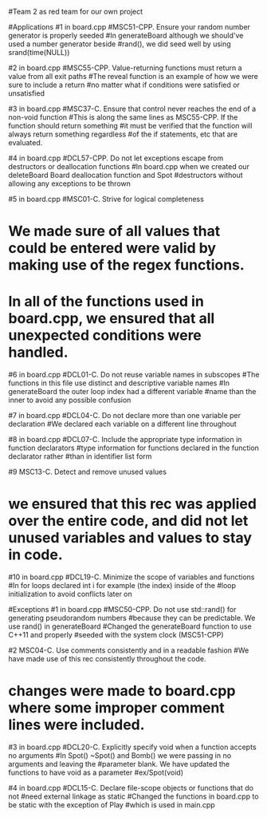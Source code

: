 #Team 2 as red team for our own project

#Applications
#1 in board.cpp
#MSC51-CPP. Ensure your random number generator is properly seeded
#In generateBoard although we should've used a number generator beside 
#rand(), we did seed well by using srand(time(NULL))

#2 in board.cpp
#MSC55-CPP. Value-returning functions must return a value from all exit paths
#The reveal function is an example of how we were sure to include a return
#no matter what if conditions were satisfied or unsatisfied

#3 in board.cpp
#MSC37-C. Ensure that control never reaches the end of a non-void function
#This is along the same lines as MSC55-CPP. If the function should return something
#it must be verified that the function will always return something regardless
#of the if statements, etc that are evaluated.

#4 in board.cpp
#DCL57-CPP. Do not let exceptions escape from destructors or deallocation functions
#In board.cpp when we created our deleteBoard Board deallocation function and Spot 
#destructors without allowing any exceptions to be thrown

#5 in board.cpp
#MSC01-C. Strive for logical completeness
# We made sure of all values that could be entered were valid by making use of the regex functions.
# In all of the functions used in board.cpp, we ensured that all unexpected conditions were handled.

#6 in board.cpp
#DCL01-C. Do not reuse variable names in subscopes
#The functions in this file use distinct and descriptive variable names
#In generateBoard the outer loop index had a different variable
#name than the inner to avoid any possible confusion

#7 in board.cpp
#DCL04-C. Do not declare more than one variable per declaration
#We declared each variable on a different line throughout

#8 in board.cpp
#DCL07-C. Include the appropriate type information in function declarators
#type information for functions declared in the function declarator rather
#than in identifier list form

#9 MSC13-C. Detect and remove unused values
# we ensured that this rec was applied over the entire code, and did not let unused variables and values to stay in code.

#10 in board.cpp
#DCL19-C. Minimize the scope of variables and functions
#In for loops declared int i for example (the index) inside of the
#loop initialization to avoid conflicts later on

#Exceptions
#1 in board.cpp
#MSC50-CPP. Do not use std::rand() for generating pseudorandom numbers
#because they can be predictable. We use rand() in generateBoard
#Changed the generateBoard function to use C++11 <random> and properly
#seeded with the system clock (MSC51-CPP)

#2 MSC04-C. Use comments consistently and in a readable fashion
#We have made use of this rec consistently throughout the code.
# changes were made to board.cpp where some improper comment lines were included.

#3 in board.cpp
#DCL20-C. Explicitly specify void when a function accepts no arguments
#In Spot() ~Spot() and Bomb() we were passing in no arguments and leaving the
#parameter blank. We have updated the functions to have void as a parameter 
#ex/Spot(void)

#4 in board.cpp
#DCL15-C. Declare file-scope objects or functions that do not
#need external linkage as static
#Changed the functions in board.cpp to be static with the exception of Play
#which is used in main.cpp






